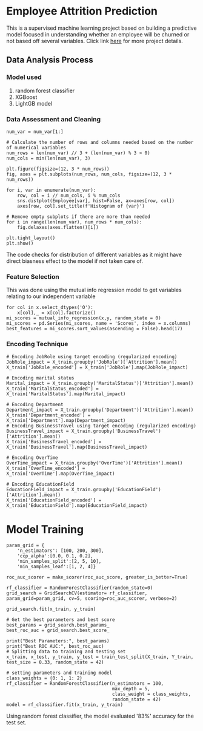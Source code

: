# Employee Attrition Prediction

This is a supervised machine learning project based on building a predictive model focused in understanding whether an employee will be churned or not based off several variables.
Click link [here](https://github.com/chrisaliyuda/6-EmployeeAttrition-PredictingLevelofCustomerChurn/blob/main/Employee_Attrition_Prediction%20(2).ipynb) for more project details.

## Data Analysis Process 
### Model used 
1. random forest classifier
2. XGBoost
3. LightGB model

### Data Assessment and Cleaning
```num_var = list(Employee.select_dtypes(include='int'))
num_var = num_var[1:]

# Calculate the number of rows and columns needed based on the number of numerical variables
num_rows = len(num_var) // 3 + (len(num_var) % 3 > 0)
num_cols = min(len(num_var), 3)

plt.figure(figsize=(12, 3 * num_rows))
fig, axes = plt.subplots(num_rows, num_cols, figsize=(12, 3 * num_rows))

for i, var in enumerate(num_var):
    row, col = i // num_cols, i % num_cols
    sns.distplot(Employee[var], hist=False, ax=axes[row, col])
    axes[row, col].set_title(f'Histogram of {var}')

# Remove empty subplots if there are more than needed
for i in range(len(num_var), num_rows * num_cols):
    fig.delaxes(axes.flatten()[i])

plt.tight_layout()
plt.show()
```
The code checks for distribution of different variables as it might have direct biasness effect to the model if not taken care of. 

### Feature Selection
This was done using the mutual info regression model to get variables relating to our independent variable 
```
for col in x.select_dtypes('O'):
    x[col],_ = x[col].factorize()
mi_scores = mutual_info_regression(x,y, random_state = 0)
mi_scores = pd.Series(mi_scores, name = 'Scores', index = x.columns)
best_features = mi_scores.sort_values(ascending = False).head(17)
```
### Encoding Technique 
```
# Encoding JobRole using target encoding (regularized encoding)
JobRole_impact = X_train.groupby('JobRole')['Attrition'].mean()
X_train['JobRole_encoded'] = X_train['JobRole'].map(JobRole_impact)

# Encoding marital status
Marital_impact = X_train.groupby('MaritalStatus')['Attrition'].mean()
X_train['MaritalStatus_encoded'] =  X_train['MaritalStatus'].map(Marital_impact)

# Encoding Department
Department_impact = X_train.groupby('Department')['Attrition'].mean()
X_train['Department_encoded'] = X_train['Department'].map(Department_impact)
# Encoding BusinessTravel using target encoding (regularized encoding)
BusinessTravel_impact = X_train.groupby('BusinessTravel')['Attrition'].mean()
X_train['BusinessTravel_encoded'] = X_train['BusinessTravel'].map(BusinessTravel_impact)

# Encoding OverTime
OverTime_impact = X_train.groupby('OverTime')['Attrition'].mean()
X_train['OverTime_encoded'] =  X_train['OverTime'].map(OverTime_impact)

# Encoding EducationField
EducationField_impact = X_train.groupby('EducationField')['Attrition'].mean()
X_train['EducationField_encoded'] = X_train['EducationField'].map(EducationField_impact)
```
# Model Training
```
param_grid = {
    'n_estimators': [100, 200, 300],
    'ccp_alpha':[0.0, 0.1, 0.2],
    'min_samples_split':[2, 5, 10],
    'min_samples_leaf':[1, 2, 4]}

roc_auc_scorer = make_scorer(roc_auc_score, greater_is_better=True)

rf_classifier = RandomForestClassifier(random_state=0)
grid_search = GridSearchCV(estimator= rf_classifier, param_grid=param_grid, cv=5, scoring=roc_auc_scorer, verbose=2)

grid_search.fit(x_train, y_train)

# Get the best parameters and best score
best_params = grid_search.best_params_
best_roc_auc = grid_search.best_score_

print("Best Parameters:", best_params)
print("Best ROC AUC:", best_roc_auc)
# Splitting data to training and testing set
x_train, x_test, y_train, y_test = train_test_split(X_train, Y_train, test_size = 0.33, random_state = 42)

# setting parameters and training model
class_weights = {0: 1, 1: 2}
rf_classifier = RandomForestClassifier(n_estimators = 100, 
                                       max_depth = 5,
                                       class_weight = class_weights, 
                                       random_state = 42)
model = rf_classifier.fit(x_train, y_train)
```
Using random forest classifier, the model evaluated '83%' accuracy for the test set. 
